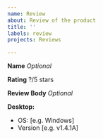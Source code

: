 ```yaml
---
name: Review
about: Review of the product
title: ''
labels: review
projects: Reviews

---
```


**Name**
_Optional_

**Rating**
?/5 stars

**Review Body**
_Optional_

**Desktop:**
 - OS: [e.g. Windows]
 - Version [e.g. v1.4.1A]
